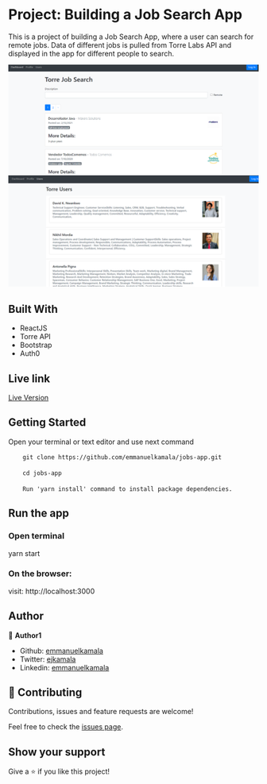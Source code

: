 # Project: Building a Job Search App

This is a project of building a Job Search App, where a user can search for remote jobs. Data of different jobs is pulled from Torre Labs API and displayed in the app for different people to search.

![screenshot](./images/image1.png)<br />
![screenshot](./images/image2.png)

## Built With

- ReactJS
- Torre API
- Bootstrap
- Auth0

## Live link

<a href="https://my-job-search-app.herokuapp.com/">Live Version</a>

## Getting Started

Open your terminal or text editor and use next command

        git clone https://github.com/emmanuelkamala/jobs-app.git

        cd jobs-app

        Run 'yarn install' command to install package dependencies.


## Run the app

### Open terminal

yarn start

### On the browser:

visit: http://localhost:3000


## Author

👤 **Author1**

- Github: [emmanuelkamala](https://github.com/emmanuelkamala)
- Twitter: [ejkamala](https://twitter.com/ejkamala)
- Linkedin: [emmanuelkamala](https://linkedin.com/in/emmanuelkamala)

## 🤝 Contributing

Contributions, issues and feature requests are welcome!

Feel free to check the [issues page](issues/).

## Show your support

Give a ⭐️ if you like this project!
